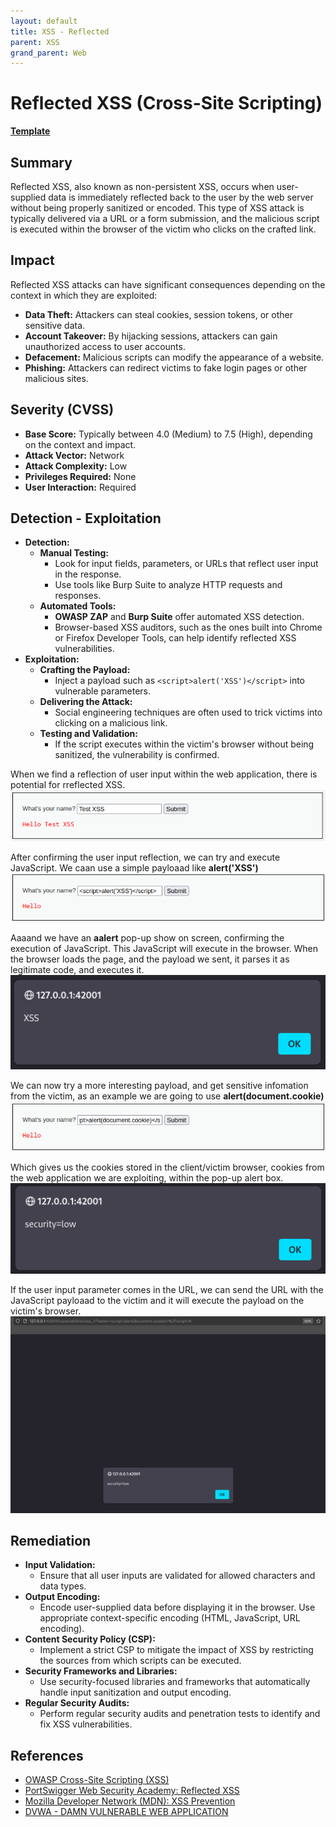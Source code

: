 ```yaml
---
layout: default
title: XSS - Reflected
parent: XSS
grand_parent: Web
---
```



# Reflected XSS (Cross-Site Scripting)

 **[Template](https://cybergrimoire.github.io/docs/Templates/Web%20Templates/XSS_Reflected/)**



## Summary
Reflected XSS, also known as non-persistent XSS, occurs when user-supplied data is immediately reflected back to the user by the web server without being properly sanitized or encoded. This type of XSS attack is typically delivered via a URL or a form submission, and the malicious script is executed within the browser of the victim who clicks on the crafted link.

## Impact
Reflected XSS attacks can have significant consequences depending on the context in which they are exploited:

  - **Data Theft:** Attackers can steal cookies, session tokens, or other sensitive data.
  - **Account Takeover:** By hijacking sessions, attackers can gain unauthorized access to user accounts.
  - **Defacement:** Malicious scripts can modify the appearance of a website.
  - **Phishing:** Attackers can redirect victims to fake login pages or other malicious sites.
  
## Severity (CVSS)
  - **Base Score:** Typically between 4.0 (Medium) to 7.5 (High), depending on the context and impact.
  - **Attack Vector:** Network
  - **Attack Complexity:** Low
  - **Privileges Required:** None
  - **User Interaction:** Required

## Detection - Exploitation

- **Detection:**
  - **Manual Testing:** 
    - Look for input fields, parameters, or URLs that reflect user input in the response.
    - Use tools like Burp Suite to analyze HTTP requests and responses.
  - **Automated Tools:**
    - **OWASP ZAP** and **Burp Suite** offer automated XSS detection.
    - Browser-based XSS auditors, such as the ones built into Chrome or Firefox Developer Tools, can help identify reflected XSS vulnerabilities.
- **Exploitation:**
  - **Crafting the Payload:** 
    - Inject a payload such as `<script>alert('XSS')</script>` into vulnerable parameters.
  - **Delivering the Attack:**
    - Social engineering techniques are often used to trick victims into clicking on a malicious link.
  - **Testing and Validation:**
    - If the script executes within the victim's browser without being sanitized, the vulnerability is confirmed.


When we find a reflection of user input within the web application, there is potential for rreflected XSS.
![](/assets/images/Web/XSS/XSS_Reflected_1.png)

After confirming the user input reflection, we can try and execute JavaScript. We caan use a simple payloaad like **alert('XSS')**
![](/assets/images/Web/XSS/XSS_Reflected_2.png)

Aaaand we have an **aalert** pop-up show on screen, confirming the execution of JavaScript. This JavaScript will execute in the browser. When the browser loads the page, and the payload we sent, it parses it as legitimate code, and executes it.
![](/assets/images/Web/XSS/XSS_Reflected_3.png)

We can now try a more interesting payload, and get sensitive infomation from the victim, as an example we are going to use **alert(document.cookie)**
![](/assets/images/Web/XSS/XSS_Reflected_4.png)

Which gives us the cookies stored in the client/victim browser, cookies from the web application we are exploiting, within the pop-up alert box.
![](/assets/images/Web/XSS/XSS_Reflected_5.png)

If the user input parameter comes in the URL, we can send the URL with the JavaScript payloaad to the victim and it will execute the payload on the victim's browser.
![](/assets/images/Web/XSS/XSS_Reflected_6.png)

## Remediation
- **Input Validation:**
  - Ensure that all user inputs are validated for allowed characters and data types.
- **Output Encoding:**
  - Encode user-supplied data before displaying it in the browser. Use appropriate context-specific encoding (HTML, JavaScript, URL encoding).
- **Content Security Policy (CSP):**
  - Implement a strict CSP to mitigate the impact of XSS by restricting the sources from which scripts can be executed.
- **Security Frameworks and Libraries:**
  - Use security-focused libraries and frameworks that automatically handle input sanitization and output encoding.
- **Regular Security Audits:**
  - Perform regular security audits and penetration tests to identify and fix XSS vulnerabilities.

## References
- [OWASP Cross-Site Scripting (XSS)](https://owasp.org/www-community/attacks/xss/)
- [PortSwigger Web Security Academy: Reflected XSS](https://portswigger.net/web-security/cross-site-scripting/reflected)
- [Mozilla Developer Network (MDN): XSS Prevention](https://developer.mozilla.org/en-US/docs/Glossary/Cross-site_scripting)
- [DVWA - DAMN VULNERABLE WEB APPLICATION](https://github.com/digininja/DVWA)
